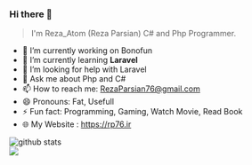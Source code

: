 ### Hi there 👋
> I'm Reza_Atom (Reza Parsian) C# and Php Programmer.
> 

- 🔭 I’m currently working on Bonofun
- 🌱 I’m currently learning **Laravel**
- 🤔 I’m looking for help with Laravel
- 💬 Ask me about Php and C#
- 📫 How to reach me: RezaParsian76@gmail.com
- 😄 Pronouns: Fat, Usefull
- ⚡ Fun fact: Programming, Gaming, Watch Movie, Read Book
- 🌐 My Website : https://rp76.ir


![github stats](https://github-readme-stats.vercel.app/api?username=RezaParsian&show_icons=true&include_all_commits=true&theme=chartreuse-dark&cache_seconds=3200) \
<img align="center" src="https://github-readme-stats.anuraghazra1.vercel.app/api/top-langs/?username=RezaParsian&layout=compact&theme=chartreuse-dark" />
